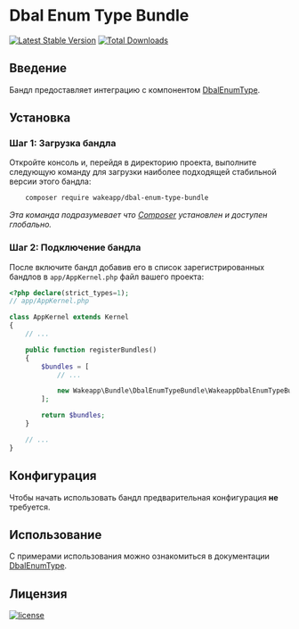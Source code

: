Dbal Enum Type Bundle
=====================

[![Latest Stable Version](https://poser.pugx.org/wakeapp/dbal-enum-type-bundle/v/stable)](https://packagist.org/packages/wakeapp/dbal-enum-type-bundle)
[![Total Downloads](https://poser.pugx.org/wakeapp/dbal-enum-type-bundle/downloads)](https://packagist.org/packages/wakeapp/dbal-enum-type-bundle)

Введение
--------

Бандл предоставляет интеграцию с компонентом [DbalEnumType](https://github.com/wakeapp/dbal-enum-type).

Установка
---------

### Шаг 1: Загрузка бандла

Откройте консоль и, перейдя в директорию проекта, выполните следующую команду для загрузки наиболее подходящей
стабильной версии этого бандла:

```bash
    composer require wakeapp/dbal-enum-type-bundle
```
*Эта команда подразумевает что [Composer](https://getcomposer.org) установлен и доступен глобально.*

### Шаг 2: Подключение бандла

После включите бандл добавив его в список зарегистрированных бандлов в `app/AppKernel.php` файл вашего проекта:

```php
<?php declare(strict_types=1);
// app/AppKernel.php

class AppKernel extends Kernel
{
    // ...

    public function registerBundles()
    {
        $bundles = [
            // ...

            new Wakeapp\Bundle\DbalEnumTypeBundle\WakeappDbalEnumTypeBundle(),
        ];

        return $bundles;
    }

    // ...
}
```

Конфигурация
------------

Чтобы начать использовать бандл предварительная конфигурация **не** требуется.

Использование
-------------

С примерами использования можно ознакомиться в документации [DbalEnumType](https://github.com/wakeapp/dbal-enum-type).

Лицензия
--------

[![license](https://img.shields.io/badge/License-MIT-green.svg?style=flat-square)](./LICENSE)
